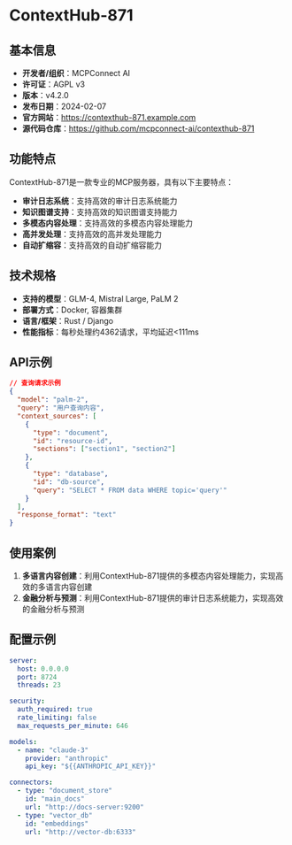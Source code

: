 # ContextHub-871

## 基本信息

- **开发者/组织**：MCPConnect AI
- **许可证**：AGPL v3
- **版本**：v4.2.0
- **发布日期**：2024-02-07
- **官方网站**：https://contexthub-871.example.com
- **源代码仓库**：https://github.com/mcpconnect-ai/contexthub-871

## 功能特点

ContextHub-871是一款专业的MCP服务器，具有以下主要特点：

- **审计日志系统**：支持高效的审计日志系统能力
- **知识图谱支持**：支持高效的知识图谱支持能力
- **多模态内容处理**：支持高效的多模态内容处理能力
- **高并发处理**：支持高效的高并发处理能力
- **自动扩缩容**：支持高效的自动扩缩容能力


## 技术规格

- **支持的模型**：GLM-4, Mistral Large, PaLM 2
- **部署方式**：Docker, 容器集群
- **语言/框架**：Rust / Django
- **性能指标**：每秒处理约4362请求，平均延迟<111ms

## API示例

```json
// 查询请求示例
{
  "model": "palm-2",
  "query": "用户查询内容",
  "context_sources": [
    {
      "type": "document",
      "id": "resource-id",
      "sections": ["section1", "section2"]
    },
    {
      "type": "database",
      "id": "db-source",
      "query": "SELECT * FROM data WHERE topic='query'"
    }
  ],
  "response_format": "text"
}
```

## 使用案例

1. **多语言内容创建**：利用ContextHub-871提供的多模态内容处理能力，实现高效的多语言内容创建
2. **金融分析与预测**：利用ContextHub-871提供的审计日志系统能力，实现高效的金融分析与预测


## 配置示例

```yaml
server:
  host: 0.0.0.0
  port: 8724
  threads: 23

security:
  auth_required: true
  rate_limiting: false
  max_requests_per_minute: 646

models:
  - name: "claude-3"
    provider: "anthropic"
    api_key: "${{ANTHROPIC_API_KEY}}"

connectors:
  - type: "document_store"
    id: "main_docs"
    url: "http://docs-server:9200"
  - type: "vector_db"
    id: "embeddings"
    url: "http://vector-db:6333"
```